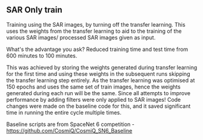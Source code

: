 ## SAR Only train
Training using the SAR images, by turning off the transfer learning. This uses the weights from the transfer learning to aid to the training of the various SAR images/ processed SAR images given as input.

What's the advantage you ask?
Reduced training time and test time from 600 minutes to 100 minutes. 

This was achieved by storing the weights generated during transfer learning for the first time and using these weights in the subsequent runs skipping  the transfer learning step entirely. As the transfer learning was optimised at 150 epochs and uses the same set of train images, hence the weights generated during each run will be the same. Since all attempts to improve performance by adding filters were only applied to SAR images! Code changes were made on the baseline code for this, and it saved significant time in running the entire cycle multiple times.


Baseline scripts are from SpaceNet 6 competition - https://github.com/CosmiQ/CosmiQ_SN6_Baseline